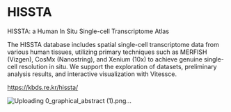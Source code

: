 # HISSTA
HISSTA: a Human In Situ Single-cell Transcriptome Atlas

The HISSTA database includes spatial single-cell transcriptome data from various human tissues, utilizing primary techniques such as MERFISH (Vizgen), CosMx (Nanostring), and Xenium (10x) to achieve genuine single-cell resolution in situ. We support the exploration of datasets, preliminary analysis results, and interactive visualization with Vitessce.


https://kbds.re.kr/hissta/

![Uploading 0_graphical_abstract (1).png…]()

